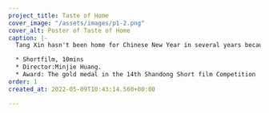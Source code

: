```yaml
---
project_title: Taste of Home
cover_image: "/assets/images/p1-2.png"
cover_alt: Poster of Taste of Home
caption: |-
  Tang Xin hasn't been home for Chinese New Year in several years because of the parents' significant birth stress. She loves but constantly opposes her parents. She decides to skip the family's spring festival because her doctor's husband needs to stay in the hospital to treat Covid-19 sufferers. Her parents brought her some handmade food to welcome the new year at this time.

  * Shortfilm, 10mins
  * Director:Minjie Huang.
  * Award: The gold medal in the 14th Shandong Short film Competition
order: 1
created_at: 2022-05-09T10:43:14.560+00:00

---
```

